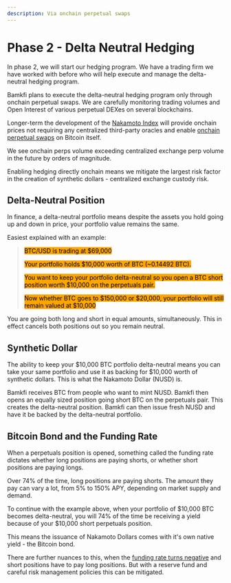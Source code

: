 ```yaml
---
description: Via onchain perpetual swaps
---
```


# Phase 2 - Delta Neutral Hedging

In phase 2, we will start our hedging program. We have a trading firm we have worked with before who will help execute and manage the delta-neutral hedging program.

Bamkfi plans to execute the delta-neutral hedging program only through onchain perpetual swaps. We are carefully monitoring trading volumes and Open Interest of various perpetual DEXes on several blockchains.

Longer-term the development of the [Nakamoto Index](nakamoto-index.md) will provide onchain prices not requiring any centralized third-party oracles and enable [onchain perpetual swaps](bitcoin-perpetual-swaps.md) on Bitcoin itself.

We see onchain perps volume exceeding centralized exchange perp volume in the future by orders of magnitude.

Enabling hedging directly onchain means we mitigate the largest risk factor in the creation of synthetic dollars - centralized exchange custody risk.

## Delta-Neutral Position

In finance, a delta-neutral portfolio means despite the assets you hold going up and down in price, your portfolio value remains the same.&#x20;

Easiest explained with an example:

> <mark style="background-color:orange;">BTC/USD is trading at $69,000</mark>&#x20;
>
> <mark style="background-color:orange;">Your portfolio holds $10,000 worth of BTC (\~0.14492 BTC).</mark>
>
> <mark style="background-color:orange;">You want to keep your portfolio delta-neutral so you open a BTC short position worth $10,000 on the perpetuals pair.</mark>
>
> <mark style="background-color:orange;">Now whether BTC goes to $150,000 or $20,000, your portfolio will still remain valued at $10,000</mark>&#x20;

You are going both long and short in equal amounts, simultaneously. This in effect cancels both positions out so you remain neutral.

## Synthetic Dollar

The ability to keep your $10,000 BTC portfolio delta-neutral means you can take your same portfolio and use it as backing for $10,000 worth of synthetic dollars. This is what the Nakamoto Dollar (NUSD) is.

Bamkfi receives BTC from people who want to mint NUSD. Bamkfi then opens an equally sized position going short BTC on the perpetuals pair. This creates the delta-neutral position. Bamkfi can then issue fresh NUSD and have it be backed by the delta-neutral portfolio.

## Bitcoin Bond and the Funding Rate&#x20;

When a perpetuals position is opened, something called the funding rate dictates whether long positions are paying shorts, or whether short positions are paying longs.&#x20;

Over 74% of the time, long positions are paying shorts. The amount they pay can vary a lot, from 5% to 150% APY, depending on market supply and demand.

To continue with the example above, when your portfolio of $10,000 BTC becomes delta-neutral, you will 74% of the time be receiving a yield because of your $10,000 short perpetuals position.&#x20;

This means the issuance of Nakamoto Dollars comes with it's own native yield - the Bitcoin bond.

There are further nuances to this, when the [funding rate turns negative](https://bamkfi.gitbook.io/bamkfi-docs/roadmap/negative-funding-rate-mitigation) and short positions have to pay long positions. But with a reserve fund and careful risk management policies this can be mitigated.&#x20;


